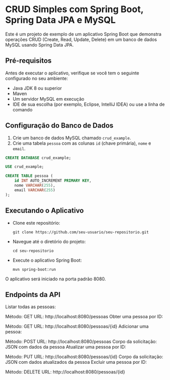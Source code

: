 # CRUD Simples com Spring Boot, Spring Data JPA e MySQL

Este é um projeto de exemplo de um aplicativo Spring Boot que demonstra operações CRUD (Create, Read, Update, Delete) em um banco de dados MySQL usando Spring Data JPA.

## Pré-requisitos

Antes de executar o aplicativo, verifique se você tem o seguinte configurado no seu ambiente:

- Java JDK 8 ou superior
- Maven
- Um servidor MySQL em execução
- IDE de sua escolha (por exemplo, Eclipse, IntelliJ IDEA) ou use a linha de comando

## Configuração do Banco de Dados

1. Crie um banco de dados MySQL chamado `crud_example`.
2. Crie uma tabela `pessoa` com as colunas `id` (chave primária), `nome` e `email`.

```sql
CREATE DATABASE crud_example;

USE crud_example;            

CREATE TABLE pessoa (
    id INT AUTO_INCREMENT PRIMARY KEY,
    nome VARCHAR(255),
    email VARCHAR(255)
);
```
## Executando o Aplicativo

- Clone este repositório:
    ```
    git clone https://github.com/seu-usuario/seu-repositorio.git
    ```
- Navegue até o diretório do projeto:
    ```
    cd seu-repositorio
    ```
- Execute o aplicativo Spring Boot:
    ```
    mvn spring-boot:run
    ```
O aplicativo será iniciado na porta padrão 8080.

## Endpoints da API

Listar todas as pessoas:

Método: GET
URL: http://localhost:8080/pessoas
Obter uma pessoa por ID:

Método: GET
URL: http://localhost:8080/pessoas/{id}
Adicionar uma pessoa:

Método: POST
URL: http://localhost:8080/pessoas
Corpo da solicitação: JSON com dados da pessoa
Atualizar uma pessoa por ID:

Método: PUT
URL: http://localhost:8080/pessoas/{id}
Corpo da solicitação: JSON com dados atualizados da pessoa
Excluir uma pessoa por ID:

Método: DELETE
URL: http://localhost:8080/pessoas/{id}
 

